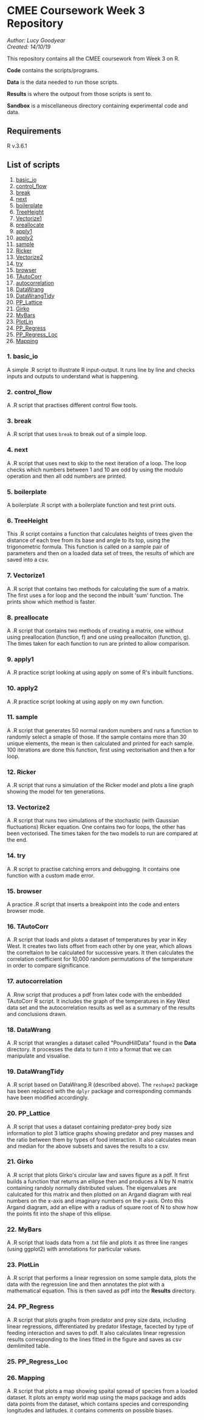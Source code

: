 # CMEE Coursework Week 3 Repository

*Author: Lucy Goodyear*  
*Created: 14/10/19*

This repository contains all the CMEE coursework from Week 3 on R.

**Code** contains the scripts/programs.

**Data** is the data needed to run those scripts.

**Results** is where the outpout from those scripts is sent to.

**Sandbox** is a miscellaneous directory containing experimental code and data.

## Requirements

R v.3.6.1

## List of scripts

1. [basic_io](#1.-basic_io)
2. [control_flow](#2.-control_flow)
3. [break](#3.-break)
4. [next](#4.-next)
5. [boilerplate](#5.-boilerplate)
6. [TreeHeight](#6.-TreeHeight)
7. [Vectorize1](#7.-Vectorize1)
8. [preallocate](#8.-preallocate)
9. [apply1](#9.-apply1)
10. [apply2](#10.-apply2)
11. [sample](#11.-sample)
12. [Ricker](#12.-Ricker)
13. [Vectorize2](#13.-Vectorize2)
14. [try](#14.-try)
15. [browser](#15.-browser)
16. [TAutoCorr](#16.-TAutoCorr)
17. [autocorrelation](#17.-autocorrelation)
18. [DataWrang](#18.-DataWrang)
19. [DataWrangTidy](#19.-DataWrangTidy)
20. [PP_Lattice](#20.-PP_Lattice)
21. [Girko](#21.-Girko)
22. [MyBars](#22.-MyBars)
23. [PlotLin](#23.-PlotLin)
24. [PP_Regress](#24.-PP_Regress)
25. [PP_Regress_Loc](#25.-PP_Regress_Loc)
26. [Mapping](#26.-Mapping)


### 1. basic_io

A simple .R script to illustrate R input-output. It runs line by line and checks inputs and outputs to understand what is happening.

###  2. control_flow

A .R script that practises different control flow tools.

### 3. break

A .R script that uses ```break``` to break out of a simple loop.

### 4. next

A .R script that uses next to skip to the next iteration of a loop. The loop checks which numbers between 1 and 10 are odd by using the modulo operation and then all odd numbers are printed. 

### 5. boilerplate

A boilerplate .R script with a boilerplate function and test print outs.

### 6. TreeHeight

This .R script contains a function that calculates heights of trees given the distance of each tree from its base and angle to its top, using the trigonometric formula. This function is called on a sample pair of parameters and then on a loaded data set of trees, the results of which are saved into a csv.

### 7. Vectorize1

A .R script that contains two methods for calculating the sum of a matrix. The first uses a for loop and the second the inbuilt 'sum' function. The prints show which method is faster.

### 8. preallocate

A .R script that contains two methods of creating a matrix, one without using preallocation (function, f) and one using preallocaiton (function, g). The times taken for each function to run are printed to allow comparison.

### 9. apply1

A .R practice script looking at using apply on some of R's inbuilt functions.

### 10. apply2

A .R practice script looking at using apply on my own function.

### 11. sample

A .R script that generates 50 normal random numbers and runs a function to randomly select a smaple of those. If the sample contains more than 30 unique elements, the mean is then calculated and printed for each sample. 100 iterations are done this function, first using vectorisation and then a for loop.

### 12. Ricker

A .R script that runs a simulation of the Ricker model and plots a line graph showing the model for ten generations.

### 13. Vectorize2

A .R script that runs two simulations of the stochastic (with Gaussian fluctuations) Ricker equation. One contains two for loops, the other has been vectorised. The times taken for the two models to run are compared at the end.

### 14. try

A .R script to practise catching errors and debugging. It contains one function with a custom made error.

### 15. browser

A practice .R script that inserts a breakpoint into the code and enters browser mode.

### 16. TAutoCorr

A .R script that loads and plots a dataset of temperatures by year in Key West. It creates two lists offset from each other by one year, which allows the correltaion to be calculated for successive years. It then calculates the correlation coefficient for 10,000 random permutations of the temperature in order to compare significance.

### 17. autocorrelation

A .Rnw script that produces a pdf from latex code with the embedded TAutoCorr R script. It includes the graph of the temperatures in Key West data set and the autocorrelation results as well as a summary of the results and conclusions drawn.

### 18. DataWrang

A .R script that wrangles a dataset called "PoundHillData" found in the **Data** directory. It processes the data to turn it into a format that we can manipulate and visualise.

### 19. DataWrangTidy

A .R script based on DataWrang.R (described above). The ```reshape2``` package has been replaced with the ```dplyr``` package and corresponding commands have been modified accordingly.

### 20. PP_Lattice

A .R script that uses a dataset containing predator-prey body size information to plot 3 lattice graphs showing predator and prey masses and the ratio between them by types of food interaction. It also calculates mean and median for the above subsets and saves the results to a csv.

### 21. Girko

A .R script that plots Girko's circular law and saves figure as a pdf. It first builds a function that returns an ellipse then and produces a N by N matrix containing randoly normally distributed values. The eigenvalues are calulcated for this matrix and then plotted on an Argand diagram with real numbers on the x-axis and imaginary numbers on the y-axis. Onto this Argand diagram, add an ellipe with a radius of square root of N to show how the points fit into the shape of this ellipse.

### 22. MyBars

A .R script that loads data from a .txt file and plots it as three line ranges (using ggplot2) with annotations for particular values.

### 23. PlotLin

A .R script that performs a linear regression on some sample data, plots the data with the regression line and then annotates the plot with a mathematical equation. This is then saved as pdf into the **Results** directory.

### 24. PP_Regress

A .R script that plots graphs from predator and prey size data, including linear regressions, differentiated by predator lifestage, facected by type of feeding interaction and saves to pdf. It also calculates linear regression results corresponding to the lines fitted in the figure and saves as csv demlimited table.

### 25. PP_Regress_Loc

### 26. Mapping

A .R script that plots a map showing spaital spread of species from a loaded dataset. It plots an empty world map using the maps package and adds data points from the dataset, which contains species and corresponding longitudes and latitudes. it contains comments on possible biases.



